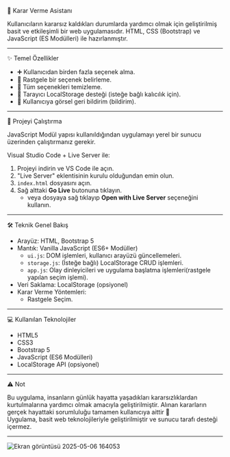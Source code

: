 🎯 Karar Verme Asistanı

Kullanıcıların kararsız kaldıkları durumlarda yardımcı olmak için geliştirilmiş basit ve etkileşimli bir web uygulamasıdır. HTML, CSS (Bootstrap) ve JavaScript (ES Modülleri) ile hazırlanmıştır.

---

 ✨ Temel Özellikler

- ➕ Kullanıcıdan birden fazla seçenek alma.
- 🎲 Rastgele bir seçenek belirleme.
- 🧹 Tüm seçenekleri temizleme.
- 💾 Tarayıcı LocalStorage desteği (isteğe bağlı kalıcılık için).
- 🔔 Kullanıcıya görsel geri bildirim (bildirim).

---

 🚀 Projeyi Çalıştırma

JavaScript Modül yapısı kullanıldığından uygulamayı yerel bir sunucu üzerinden çalıştırmanız gerekir.

 Visual Studio Code + Live Server ile:

1. Projeyi indirin ve VS Code ile açın.
2. "Live Server" eklentisinin kurulu olduğundan emin olun.
3. `index.html` dosyasını açın.
4. Sağ alttaki **Go Live** butonuna tıklayın.
   - veya dosyaya sağ tıklayıp **Open with Live Server** seçeneğini kullanın.

---

 🛠️ Teknik Genel Bakış

- Arayüz: HTML, Bootstrap 5
- Mantık: Vanilla JavaScript (ES6+ Modüller)
  - `ui.js`: DOM işlemleri, kullanıcı arayüzü güncellemeleri.
  - `storage.js`: (İsteğe bağlı) LocalStorage CRUD işlemleri.
  - `app.js`: Olay dinleyicileri ve uygulama başlatma işlemleri(rastgele yapılan seçim işlemi).
- Veri Saklama: LocalStorage (opsiyonel)
- Karar Verme Yöntemleri:
  - Rastgele Seçim.
---

 💻 Kullanılan Teknolojiler

- HTML5
- CSS3
- Bootstrap 5
- JavaScript (ES6 Modülleri)
- LocalStorage API (opsiyonel)

---

 ⚠️ Not

Bu uygulama, insanların günlük hayatta yaşadıkları kararsızlıklardan kurtulmalarına yardımcı olmak amacıyla geliştirilmiştir. Alınan kararların gerçek hayattaki sorumluluğu tamamen kullanıcıya aittir 🙂  
Uygulama, basit web teknolojileriyle geliştirilmiştir ve sunucu tarafı desteği içermez.

---
![Ekran görüntüsü 2025-05-06 164053](https://github.com/user-attachments/assets/4d556e16-d194-471a-a97a-07947a23111f)

